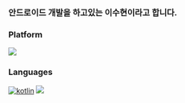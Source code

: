 ### <b>안드로이드</b> 개발을 하고있는 이수현이라고 합니다.

<!--
**3dagger/3dagger** is a ✨ _special_ ✨ repository because its `README.md` (this file) appears on your GitHub profile.

Here are some ideas to get you started:

- 🔭 I’m currently working on ...
- 🌱 I’m currently learning ...
- 👯 I’m looking to collaborate on ...
- 🤔 I’m looking for help with ...
- 💬 Ask me about ...
- 📫 How to reach me: ...
- 😄 Pronouns: ...
- ⚡ Fun fact: ...
-->
### Platform
<p>
  <img src="https://img.shields.io/badge/Android-3DDC84?style=flat-square&logo=Android&logoColor=white"/>
</p>

### Languages
[![kotlin](https://img.shields.io/badge/Kotlin-0095D5?style=flat&logo=kotlin&logoColor=white)](https://kotlinlang.org/)
<img src="https://img.shields.io/badge/Java-007396?style=flat-square&logo=Java&logoColor=white"/>
<!-- [![Java](https://img.shields.io/badge/Kotlin-0095D5?style=flat&logo=kotlin&logoColor=white)](https://kotlinlang.org/) -->
<!-- <p>
 <img src="https://img.shields.io/badge/Kotlin-0095D5?style=flat-square&logo=Kotlin&logoColor=white"/> 

</p>
 -->
